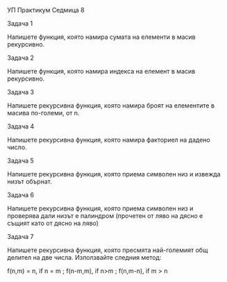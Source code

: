 ﻿УП Практикум Седмица 8

Задача 1

Напишете функция, която намира сумата на елементи в масив рекурсивно.

Задача 2

Напишете функция, която намира индекса на елемент в масив рекурсивно.

Задача 3

Напишете рекурсивна функция, която намира броят на елементите в масива по-големи, от n.

Задача 4

Напишете рекурсивна функция, която намира факториел на дадено число.

Задача 5

Напишете рекурсивна функция, която приема символен низ и извежда низът обърнат.

Задача 6

Напишете рекурсивна функция, която приема символен низ и проверява дали низът е палиндром (прочетен от ляво на дясно е същият като от дясно на ляво)

Задача 7 

Напишете рекурсивна функция, която пресмята най-големият общ делител на две числа. Използвайте следния метод:

f(n,m) = n, if n = m ; f(n-m,m), if n>m ; f(n,m-n), if m > n 


